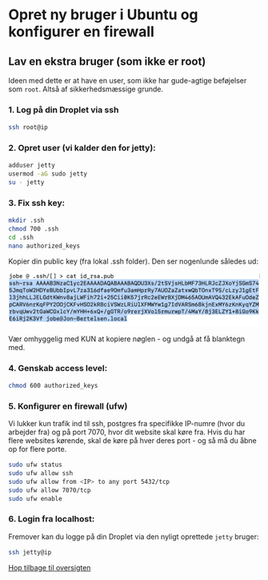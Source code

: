 # Opret ny bruger i Ubuntu og konfigurer en firewall

## Lav en ekstra bruger (som ikke er root)

Ideen med dette er at have en user, som ikke har gude-agtige beføjelser som `root`. Altså af sikkerhedsmæssige grunde. 

### 1. Log på din Droplet via ssh

```bash
ssh root@ip
```

### 2. Opret user (vi kalder den for jetty):

```bash
adduser jetty
usermod -aG sudo jetty
su - jetty
```

### 3. Fix ssh key:

```bash
mkdir .ssh
chmod 700 .ssh
cd .ssh
nano authorized_keys
```

Kopier din public key (fra lokal .ssh folder). Den ser nogenlunde således ud:

![ssh](./images/ssh_public.png)

Vær omhyggelig med KUN at kopiere nøglen - og undgå at få blanktegn med.

### 4. Genskab access level:

```bash
chmod 600 authorized_keys
```

### 5. Konfigurer en firewall (ufw)

Vi lukker kun trafik ind til ssh, postgres fra specifikke IP-numre (hvor du arbejder fra) og på port 7070, hvor
dit website skal køre fra. Hvis du har flere websites kørende, skal de køre på hver deres port - og så må du
åbne op for flere porte.

```bash 
sudo ufw status
sudo ufw allow ssh
sudo ufw allow from <IP> to any port 5432/tcp
sudo ufw allow 7070/tcp
sudo ufw enable
```

### 6. Login fra localhost:

Fremover kan du logge på din Droplet via den nyligt oprettede `jetty` bruger:

```bash
ssh jetty@ip
```

[Hop tilbage til oversigten](./README.md)